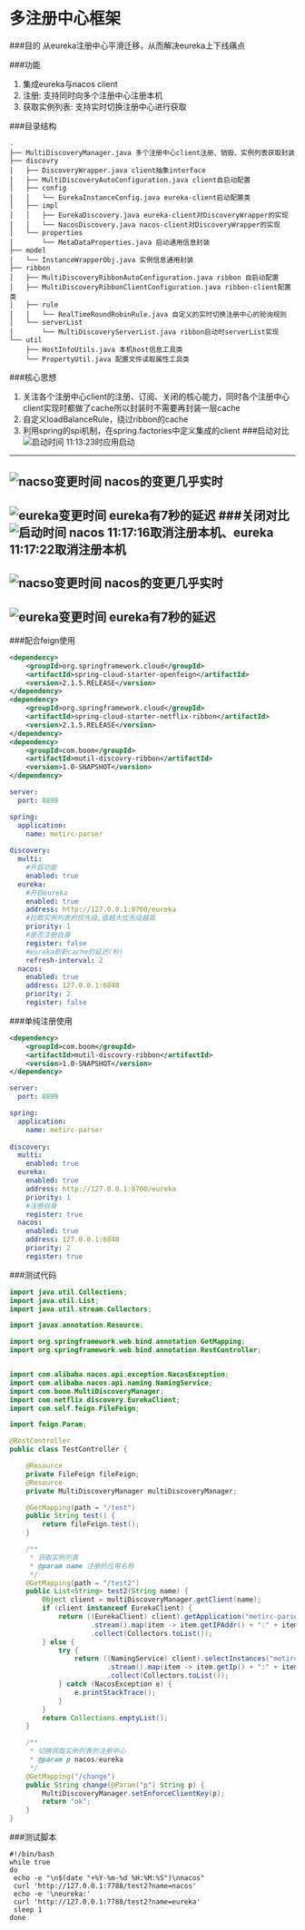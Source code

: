 # 多注册中心框架
###目的
从eureka注册中心平滑迁移，从而解决eureka上下线痛点

###功能
1. 集成eureka与nacos client
2. 注册: 支持同时向多个注册中心注册本机
3. 获取实例列表: 支持实时切换注册中心进行获取

###目录结构
```text
.
├── MultiDiscoveryManager.java 多个注册中心client注册、销毁、实例列表获取封装
├── discovry
│   ├── DiscoveryWrapper.java client抽象interface
│   ├── MultiDiscoveryAutoConfiguration.java client自启动配置
│   ├── config
│   │   └── EurekaInstanceConfig.java eureka-client启动配置类
│   ├── impl
│   │   ├── EurekaDiscovery.java eureka-client对DiscoveryWrapper的实现
│   │   └── NacosDiscovery.java nacos-client对DiscoveryWrapper的实现
│   └── properties
│       └── MetaDataProperties.java 启动通用信息封装
├── model
│   └── InstanceWrapperObj.java 实例信息通用封装
├── ribbon
│   ├── MultiDiscoveryRibbonAutoConfiguration.java ribbon 自启动配置
│   ├── MultiDiscoveryRibbonClientConfiguration.java ribbon-client配置类
│   ├── rule
│   │   └── RealTimeRoundRobinRule.java 自定义的实时切换注册中心的轮询规则
│   └── serverList
│       └── MultiDiscoveryServerList.java ribbon启动时serverList实现
└── util
    ├── HostInfoUtils.java 本机host信息工具类
    └── PropertyUtil.java 配置文件读取属性工具类

```
###核心思想
1. 关注各个注册中心client的注册、订阅、关闭的核心能力，同时各个注册中心client实现时都做了cache所以封装时不需要再封装一层cache
2. 自定义loadBalanceRule，绕过ribbon的cache
3. 利用spring的spi机制，在spring.factories中定义集成的client
###启动对比
![启动时间](docs/启动时间.png)
11:13:23时应用启动
-------------------------------
![nacso变更时间](docs/nacos启动变更.png)
nacos的变更几乎实时
-------------------------------
![eureka变更时间](docs/eureka启动变更.png)
eureka有7秒的延迟
###关闭对比
![启动时间](docs/取消注册.png)
nacos 11:17:16取消注册本机、eureka 11:17:22取消注册本机
-------------------------------
![nacso变更时间](docs/nacos下线时间.png)
nacos的变更几乎实时
-------------------------------
![eureka变更时间](docs/eureka下线.png)
eureka有7秒的延迟
-------------------------------
###配合feign使用
```xml
<dependency>
    <groupId>org.springframework.cloud</groupId>
    <artifactId>spring-cloud-starter-openfeign</artifactId>
    <version>2.1.5.RELEASE</version>
</dependency>
<dependency>
    <groupId>org.springframework.cloud</groupId>
    <artifactId>spring-cloud-starter-netflix-ribbon</artifactId>
    <version>2.1.5.RELEASE</version>
</dependency>
<dependency>
    <groupId>com.boom</groupId>
    <artifactId>mutil-discovry-ribbon</artifactId>
    <version>1.0-SNAPSHOT</version>
</dependency>
```
```yaml
server:
  port: 8899

spring:
  application:
    name: metirc-parser
    
discovery:
  multi:
    #开启功能
    enabled: true
  eureka:
    #开启eureka
    enabled: true
    address: http://127.0.0.1:8700/eureka
    #拉取实例列表的优先级,值越大优先级越高
    priority: 1
    #是否注册自身
    register: false
    #eureka刷新cache的延迟(秒)
    refresh-interval: 2
  nacos:
    enabled: true
    address: 127.0.0.1:8848
    priority: 2
    register: false
```
###单纯注册使用
```xml
<dependency>
    <groupId>com.boom</groupId>
    <artifactId>mutil-discovry-ribbon</artifactId>
    <version>1.0-SNAPSHOT</version>
</dependency>
```
```yaml
server:
  port: 8899

spring:
  application:
    name: metirc-parser
    
discovery:
  multi:
    enabled: true
  eureka:
    enabled: true
    address: http://127.0.0.1:8700/eureka
    priority: 1
    #注册自身
    register: true
  nacos:
    enabled: true
    address: 127.0.0.1:8848
    priority: 2
    register: true
```
###测试代码
```java
import java.util.Collections;
import java.util.List;
import java.util.stream.Collectors;

import javax.annotation.Resource;

import org.springframework.web.bind.annotation.GetMapping;
import org.springframework.web.bind.annotation.RestController;


import com.alibaba.nacos.api.exception.NacosException;
import com.alibaba.nacos.api.naming.NamingService;
import com.boom.MultiDiscoveryManager;
import com.netflix.discovery.EurekaClient;
import com.self.feign.FileFeign;

import feign.Param;

@RestController
public class TestController {

    @Resource
    private FileFeign fileFeign;
    @Resource
    private MultiDiscoveryManager multiDiscoveryManager;

    @GetMapping(path = "/test")
    public String test() {
        return fileFeign.test();
    }

    /**
     * 获取实例列表
     * @param name 注册的应用名称
     */
    @GetMapping(path = "/test2")
    public List<String> test2(String name) {
        Object client = multiDiscoveryManager.getClient(name);
        if (client instanceof EurekaClient) {
            return ((EurekaClient) client).getApplication("metirc-parser").getInstances()
                    .stream().map(item -> item.getIPAddr() + ":" + item.getPort())
                    .collect(Collectors.toList());
        } else {
            try {
                return ((NamingService) client).selectInstances("metirc-parser", true)
                        .stream().map(item -> item.getIp() + ":" + item.getPort())
                        .collect(Collectors.toList());
            } catch (NacosException e) {
                e.printStackTrace();
            }
        }
        return Collections.emptyList();
    }

    /**
     * 切换获取实例列表的注册中心
     * @param p nacos/eureka
     */
    @GetMapping("/change")
    public String change(@Param("p") String p) {
        MultiDiscoveryManager.setEnforceClientKey(p);
        return "ok";
    }
}
```
###测试脚本
```shell
#!/bin/bash
while true
do
 echo -e "\n$(date "+%Y-%m-%d %H:%M:%S")\nnacos"
 curl 'http://127.0.0.1:7788/test2?name=nacos'
 echo -e '\neureka:'
 curl 'http://127.0.0.1:7788/test2?name=eureka'
 sleep 1
done
```
